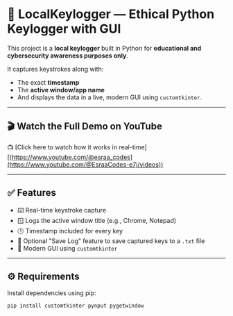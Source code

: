 # 🔐 LocalKeylogger — Ethical Python Keylogger with GUI

This project is a **local keylogger** built in Python for **educational and cybersecurity awareness purposes only**.

It captures keystrokes along with:
- The exact **timestamp**
- The **active window/app name**
- And displays the data in a live, modern GUI using `customtkinter`.

---

## 🎬 Watch the Full Demo on YouTube  
📺 [Click here to watch how it works in real-time][(https://www.youtube.com/@esraa_codes](https://www.youtube.com/@EsraaCodes-e7j/videos))

---

## ✅ Features
- ⌨️ Real-time keystroke capture
- 🪟 Logs the active window title (e.g., Chrome, Notepad)
- 🕒 Timestamp included for every key
- 💾 Optional "Save Log" feature to save captured keys to a `.txt` file
- 🎨 Modern GUI using `customtkinter`

---

## ⚙️ Requirements

Install dependencies using pip:

```bash
pip install customtkinter pynput pygetwindow


